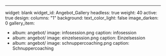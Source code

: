 ---
widget: blank
widget_id: Angebot_Gallery
headless: true
weight: 40
active: true
design:
  columns: "1"
  background:
    text_color_light: false
    image_darken: 0
gallery_item:
- album: angebot/
  image: infosession.png
  caption: infosession
- album: angebot/
  image: einzelsession.png
  caption: Einzelsession
- album: angebot/
  image: schnuppercoaching.png
  caption: Schnuppercoaching
